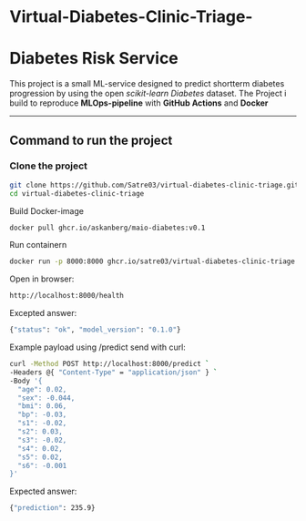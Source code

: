 ﻿# Virtual-Diabetes-Clinic-Triage-

# Diabetes Risk Service

This project is a small ML-service designed to predict shortterm diabetes progression by using the open *scikit-learn Diabetes* dataset. 
The Project i build to reproduce **MLOps-pipeline** with **GitHub Actions** and **Docker**

---

## Command to run the project

### Clone the project
```bash
git clone https://github.com/Satre03/virtual-diabetes-clinic-triage.git
cd virtual-diabetes-clinic-triage
```

Build Docker-image
```bash
docker pull ghcr.io/askanberg/maio-diabetes:v0.1
```
Run containern
```bash
docker run -p 8000:8000 ghcr.io/satre03/virtual-diabetes-clinic-triage:v.01
```
Open in browser:
```bash
http://localhost:8000/health
```
Excepted answer:
```bash
{"status": "ok", "model_version": "0.1.0"}
```
Example payload using /predict
send with curl:
```bash
curl -Method POST http://localhost:8000/predict `
-Headers @{ "Content-Type" = "application/json" } `
-Body '{
  "age": 0.02,
  "sex": -0.044,
  "bmi": 0.06,
  "bp": -0.03,
  "s1": -0.02,
  "s2": 0.03,
  "s3": -0.02,
  "s4": 0.02,
  "s5": 0.02,
  "s6": -0.001
}'
```
Expected answer:
```bash
{"prediction": 235.9}
```






